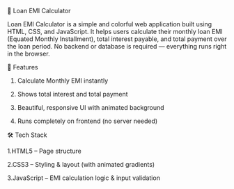 🧮 Loan EMI Calculator

Loan EMI Calculator is a simple and colorful web application built using HTML, CSS, and JavaScript. It helps users calculate their monthly loan EMI (Equated Monthly Installment), total interest payable, and total payment over the loan period.
No backend or database is required — everything runs right in the browser.

🚀 Features

1. Calculate Monthly EMI instantly

2. Shows total interest and total payment

3. Beautiful, responsive UI with animated background

4. Runs completely on frontend (no server needed)

🛠️ Tech Stack

1.HTML5 – Page structure

2.CSS3 – Styling & layout (with animated gradients)

3.JavaScript – EMI calculation logic & input validation
